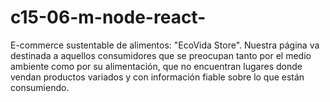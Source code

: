 # c15-06-m-node-react-
E-commerce sustentable de alimentos: "EcoVida Store".  Nuestra página va destinada a aquellos consumidores que se preocupan tanto por el medio ambiente como por su alimentación, que no encuentran lugares donde vendan productos variados y con información fiable sobre lo que están consumiendo.
